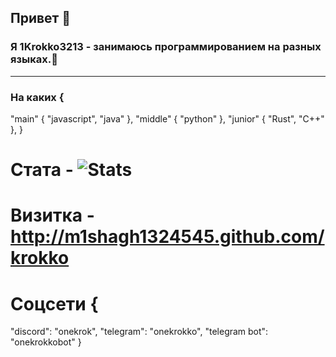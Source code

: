 ## Привет 👋
### Я 1Krokko3213 - занимаюсь программированием на разных языках.🐸
--------------------
### На каких {
  "main" { 
    "javascript",
    "java"
  },
  "middle" {
    "python"
  },
  "junior" {
    "Rust",
    "C++"
  },
}
# Стата - ![Stats](https://github-readme-stats-git-masterrstaa-rickstaa.vercel.app/api?username=m1shagh1324545&show_icons=true&theme=synthwave)
# Визитка - http://m1shagh1324545.github.com/krokko
# Соцсети {
  "discord": "onekrok",
  "telegram": "onekrokko",
  "telegram bot": "onekrokkobot"
}
